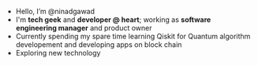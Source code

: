 - Hello, I’m @ninadgawad
- I'm **tech geek** and **developer @ heart**; working as **software engineering manager** and product owner 
- Currently spending my spare time learning Qiskit for Quantum algorithm developement and developing apps on block chain
- Exploring new technology 

<!---
ninadgawad/ninadgawad is a ✨ special ✨ repository because its `README.md` (this file) appears on your GitHub profile.
You can click the Preview link to take a look at your changes.
--->
